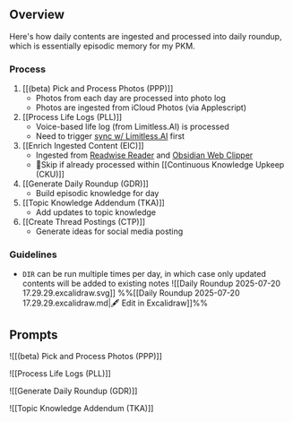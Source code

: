 ## Overview
Here's how daily contents are ingested and processed into daily roundup, which is essentially episodic memory for my PKM.

### Process
1. [[(beta) Pick and Process Photos (PPP)]]
	- Photos from each day are processed into photo log
	- Photos are ingested from iCloud Photos (via Applescript)
2. [[Process Life Logs (PLL)]] 
	- Voice-based life log (from Limitless.AI) is processed
	- Need to trigger [sync w/  Limitless.AI](https://github.com/Maclean-D/obsidian-limitless-lifelogs) first
3. [[Enrich Ingested Content (EIC)]]
	- Ingested from [Readwise Reader](https://read.readwise.io/new) and [Obsidian Web Clipper](https://obsidian.md/clipper)
	- Skip if already processed within [[Continuous Knowledge Upkeep (CKU)]]
4. [[Generate Daily Roundup (GDR)]]
	- Build episodic knowledge for day
5. [[Topic Knowledge Addendum (TKA)]]
	- Add updates to topic knowledge
6. [[Create Thread Postings (CTP)]]
	- Generate ideas for social media posting

### Guidelines
 - `DIR` can be run multiple times per day, in which case only updated contents will be added to existing notes
![[Daily Roundup 2025-07-20 17.29.29.excalidraw.svg]]
%%[[Daily Roundup 2025-07-20 17.29.29.excalidraw.md|🖋 Edit in Excalidraw]]%%

## Prompts
![[(beta) Pick and Process Photos (PPP)]]

![[Process Life Logs (PLL)]]

![[Generate Daily Roundup (GDR)]]

![[Topic Knowledge Addendum (TKA)]]
